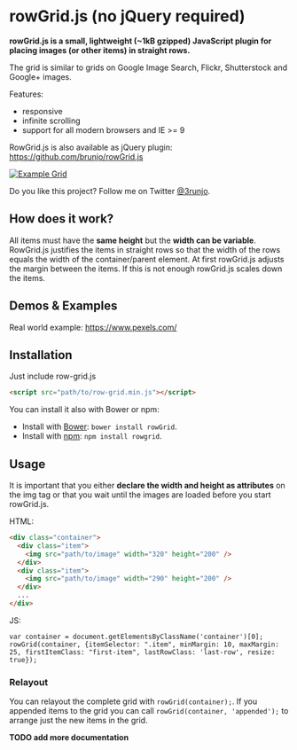 # rowGrid.js (no jQuery required)

**rowGrid.js is a small, lightweight (~1kB gzipped) JavaScript plugin for placing images (or other items) in straight rows.**

The grid is similar to grids on Google Image Search, Flickr, Shutterstock and Google+ images.

Features:

 * responsive
 * infinite scrolling
 * support for all modern browsers and IE >= 9

RowGrid.js is also available as jQuery plugin: https://github.com/brunjo/rowGrid.js

[![Example Grid](http://brunjo.github.io/rowGrid.js/example.png)][2]

Do you like this project? Follow me on Twitter [@3runjo][1].

## How does it work?
All items must have the **same height** but the **width can be variable**. RowGrid.js justifies the items in straight rows so that the width of the rows equals the width of the container/parent element.
At first rowGrid.js adjusts the margin between the items. If this is not enough rowGrid.js scales down the items.

## Demos & Examples
Real world example: https://www.pexels.com/

## Installation
Just include row-grid.js
```HTML
<script src="path/to/row-grid.min.js"></script>
```

You can install it also with Bower or npm:
* Install with [Bower](http://bower.io): `bower install rowGrid`.
* Install with [npm](https://www.npmjs.com): `npm install rowgrid`.

## Usage
It is important that you either **declare the width and height as attributes** on the img tag or that you wait until the images are loaded before you start rowGrid.js.

HTML:
```HTML
<div class="container">
  <div class="item">
    <img src="path/to/image" width="320" height="200" />
  </div>
  <div class="item">
    <img src="path/to/image" width="290" height="200" />
  </div>
  ...
</div>
```
JS:
```JS
var container = document.getElementsByClassName('container')[0];
rowGrid(container, {itemSelector: ".item", minMargin: 10, maxMargin: 25, firstItemClass: "first-item", lastRowClass: 'last-row', resize: true});
```

### Relayout
You can relayout the complete grid with `rowGrid(container);`. If you appended items to the grid you can call `rowGrid(container, 'appended');` to arrange just the new items in the grid.

**TODO add more documentation**


  [1]: https://twitter.com/3runjo "@3runjo"
  [2]: http://brunjo.github.io/rowGrid.js/ "Demos"
